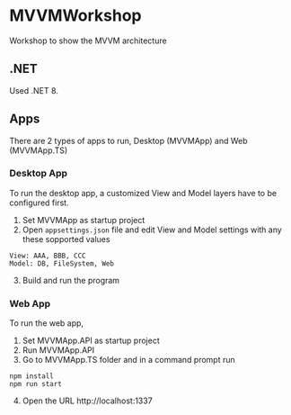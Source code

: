 # MVVMWorkshop
Workshop to show the MVVM architecture

## .NET

Used .NET 8.

## Apps

There are 2 types of apps to run, Desktop (MVVMApp) and Web (MVVMApp.TS)

### Desktop App

To run the desktop app, a customized View and Model layers have to be configured first.

1. Set MVVMApp as startup project
2. Open ```appsettings.json``` file and edit View and Model settings with any these sopported values
```
View: AAA, BBB, CCC
Model: DB, FileSystem, Web
```
3. Build and run the program

### Web App

To run the web app,

1. Set MVVMApp.API as startup project
2. Run MVVMApp.API
3. Go to MVVMApp.TS folder and in a command prompt run
```
npm install
npm run start
```
4. Open the URL http://localhost:1337